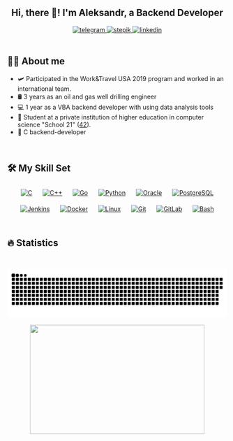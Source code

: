 
<h2 align="center">Hi, there 👋! I'm Aleksandr, a Backend Developer </h2>

<div align="center">
  <a href="https://t.me/a_s_zabolotnyi" target="_blank">
    <img src=https://img.shields.io/badge/Telegram-blue?&style=for-the-badge&logo=telegram&logoColor=white alt=telegram style="margin-bottom: 5px;" />
  </a>
  
  <a href="https://stepik.org/users/473170651/profile" target="_blank">
    <img src=https://img.shields.io/badge/stepik-black.svg?&style=for-the-badge&logo=stepik&logoColor=white alt=stepik style="margin-bottom: 5px;" />
  </a>  
  
  <!--
  <a href="https://github.com/Manifoldz" target="_blank">
    <img src=https://img.shields.io/badge/github-%2324292e.svg?&style=for-the-badge&logo=github&logoColor=white alt=github style="margin-bottom: 5px;" />
  </a>
  -->
  
  <a href="https://linkedin.com/in/александр-заболотный-a3418120a?trk=contact-info" target="_blank">
    <img src=https://img.shields.io/badge/linkedin-%231E77B5.svg?&style=for-the-badge&logo=linkedin&logoColor=white alt=linkedin style="margin-bottom: 5px;" />
  </a>  
</div>

<br/>  


## 👨‍💻 About me  
- 🛩️ Participated in the Work&Travel USA 2019 program and worked in an international team.
- 🛢️ 3 years as an oil and gas well drilling engineer
- 💻 1 year as a VBA backend developer with using data analysis tools
- 🔭 Student at a private institution of higher education in computer science "School 21" ([42](https://en.wikipedia.org/wiki/42_(school) "Link to wikipedia")).
- 🏧 C backend-developer

<br/>  


## 🛠 My Skill Set  

<div align="center">  
<a href="https://www.cprogramming.com/" target="_blank"><img style="margin: 10px" src="https://profilinator.rishav.dev/skills-assets/c-original.svg" alt="C" height="50" /></a>  
<a href="https://www.cplusplus.com/" target="_blank"><img style="margin: 10px" src="https://profilinator.rishav.dev/skills-assets/cplusplus-original.svg" alt="C++" height="50" /></a>  
<a href="https://go.dev/" target="_blank"><img style="margin: 10px" src="https://profilinator.rishav.dev/skills-assets/go-original.svg" alt="Go" height="50" /></a>  
<a href="https://www.python.org/" target="_blank"><img style="margin: 10px" src="https://profilinator.rishav.dev/skills-assets/python-original.svg" alt="Python" height="50" /></a>  
<a href="https://www.oracle.com/in/index.html" target="_blank"><img style="margin: 10px" src="https://profilinator.rishav.dev/skills-assets/oracle-original.svg" alt="Oracle" height="50" /></a>  
<a href="https://www.postgresql.org/" target="_blank"><img style="margin: 10px" src="https://profilinator.rishav.dev/skills-assets/postgresql-original-wordmark.svg" alt="PostgreSQL" height="50" /></a>  
<a href="https://www.jenkins.io/" target="_blank"><img style="margin: 10px" src="https://profilinator.rishav.dev/skills-assets/jenkins-icon.svg" alt="Jenkins" height="50" /></a>  
<a href="https://www.docker.com/" target="_blank"><img style="margin: 10px" src="https://profilinator.rishav.dev/skills-assets/docker-original-wordmark.svg" alt="Docker" height="50" /></a>  
<a href="https://www.linux.org/" target="_blank"><img style="margin: 10px" src="https://profilinator.rishav.dev/skills-assets/linux-original.svg" alt="Linux" height="50" /></a>  
<a href="https://github.com/" target="_blank"><img style="margin: 10px" src="https://profilinator.rishav.dev/skills-assets/git-scm-icon.svg" alt="Git" height="50" /></a>  
<a href="https://about.gitlab.com/" target="_blank"><img style="margin: 10px" src="https://profilinator.rishav.dev/skills-assets/gitlab.svg" alt="GitLab" height="50" /></a>  
<a href="https://www.gnu.org/software/bash/" target="_blank"><img style="margin: 10px" src="https://profilinator.rishav.dev/skills-assets/gnu_bash-icon.svg" alt="Bash" height="50" /></a>  
</div>

<br/> 

## 🔥 Statistics 

<br/>

<p align="center">
 <img width="600" src="github-snake.svg" alt="snake"/>
</p>

<a href="https://leetcode.com/Manifoldz/">
  <p align="center">
    <img width="400" height="250" src="https://leetcard.jacoblin.cool/Manifoldz">
  </p>
</a>


<br/>  

